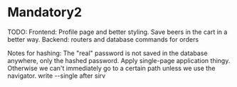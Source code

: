 # Mandatory2

TODO: 
Frontend: Profile page and better styling. Save beers in the cart in a better way.
Backend: routers and database commands for orders 

Notes for hashing:
The "real" password is not saved in the database anywhere, only the hashed password.
Apply single-page application thingy. Otherwise we can't immediately go to a certain path unless we use the navigator. write --single after sirv
